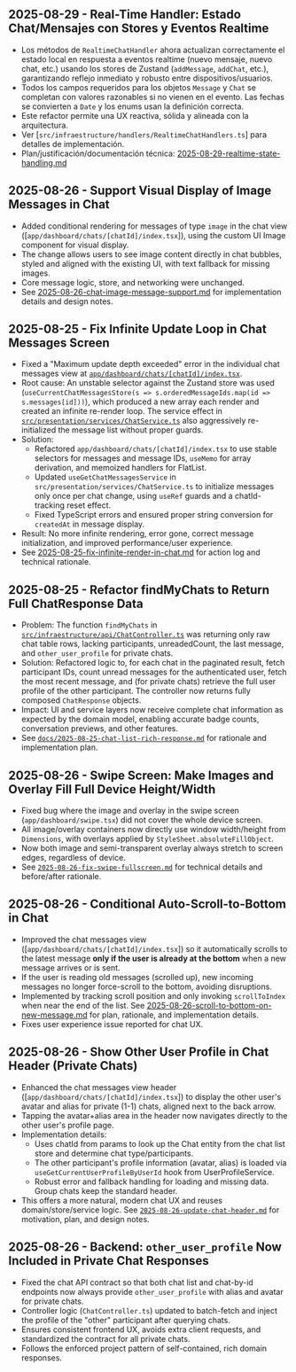 ## 2025-08-29 - Real-Time Handler: Estado Chat/Mensajes con Stores y Eventos Realtime

- Los métodos de `RealtimeChatHandler` ahora actualizan correctamente el estado local en respuesta a eventos realtime (nuevo mensaje, nuevo chat, etc.) usando los stores de Zustand (`addMessage`, `addChat`, etc.), garantizando reflejo inmediato y robusto entre dispositivos/usuarios.
- Todos los campos requeridos para los objetos `Message` y `Chat` se completan con valores razonables si no vienen en el evento. Las fechas se convierten a `Date` y los enums usan la definición correcta.
- Este refactor permite una UX reactiva, sólida y alineada con la arquitectura.
- Ver [`src/infraestructure/handlers/RealtimeChatHandlers.ts`] para detalles de implementación.
- Plan/justificación/documentación técnica: [2025-08-29-realtime-state-handling.md](2025-08-29-realtime-state-handling.md)

## 2025-08-26 - Support Visual Display of Image Messages in Chat

- Added conditional rendering for messages of type `image` in the chat view ([`app/dashboard/chats/[chatId]/index.tsx`]), using the custom UI Image component for visual display.
- The change allows users to see image content directly in chat bubbles, styled and aligned with the existing UI, with text fallback for missing images.
- Core message logic, store, and networking were unchanged.
- See [2025-08-26-chat-image-message-support.md](2025-08-26-chat-image-message-support.md) for implementation details and design notes.

## 2025-08-25 - Fix Infinite Update Loop in Chat Messages Screen

- Fixed a "Maximum update depth exceeded" error in the individual chat messages view at [`app/dashboard/chats/[chatId]/index.tsx`](app/dashboard/chats/[chatId]/index.tsx).
- Root cause: An unstable selector against the Zustand store was used (`useCurrentChatMessagesStore(s => s.orderedMessageIds.map(id => s.messages[id]))`), which produced a new array each render and created an infinite re-render loop. The service effect in [`src/presentation/services/ChatService.ts`](src/presentation/services/ChatService.ts) also aggressively re-initialized the message list without proper guards.
- Solution:
  - Refactored `app/dashboard/chats/[chatId]/index.tsx` to use stable selectors for messages and message IDs, `useMemo` for array derivation, and memoized handlers for FlatList.
  - Updated `useGetChatMessagesService` in `src/presentation/services/ChatService.ts` to initialize messages only once per chat change, using `useRef` guards and a chatId-tracking reset effect.
  - Fixed TypeScript errors and ensured proper string conversion for `createdAt` in message display.
- Result: No more infinite rendering, error gone, correct message initialization, and improved performance/user experience.
- See [2025-08-25-fix-infinite-render-in-chat.md](2025-08-25-fix-infinite-render-in-chat.md) for action log and technical rationale.

## 2025-08-25 - Refactor findMyChats to Return Full ChatResponse Data

- Problem: The function `findMyChats` in [`src/infraestructure/api/ChatController.ts`](../src/infraestructure/api/ChatController.ts) was returning only raw chat table rows, lacking participants, unreadedCount, the last message, and `other_user_profile` for private chats.
- Solution: Refactored logic to, for each chat in the paginated result, fetch participant IDs, count unread messages for the authenticated user, fetch the most recent message, and (for private chats) retrieve the full user profile of the other participant. The controller now returns fully composed `ChatResponse` objects.
- Impact: UI and service layers now receive complete chat information as expected by the domain model, enabling accurate badge counts, conversation previews, and other features.
- See [`docs/2025-08-25-chat-list-rich-response.md`](2025-08-25-chat-list-rich-response.md) for rationale and implementation plan.

## 2025-08-26 - Swipe Screen: Make Images and Overlay Fill Full Device Height/Width

- Fixed bug where the image and overlay in the swipe screen (`app/dashboard/swipe.tsx`) did not cover the whole device screen.
- All image/overlay containers now directly use window width/height from `Dimensions`, with overlays applied by `StyleSheet.absoluteFillObject`.
- Now both image and semi-transparent overlay always stretch to screen edges, regardless of device.
- See [`2025-08-26-fix-swipe-fullscreen.md`](2025-08-26-fix-swipe-fullscreen.md) for technical details and before/after rationale.

## 2025-08-26 - Conditional Auto-Scroll-to-Bottom in Chat

- Improved the chat messages view ([`app/dashboard/chats/[chatId]/index.tsx`]) so it automatically scrolls to the latest message **only if the user is already at the bottom** when a new message arrives or is sent.
- If the user is reading old messages (scrolled up), new incoming messages no longer force-scroll to the bottom, avoiding disruptions.
- Implemented by tracking scroll position and only invoking `scrollToIndex` when near the end of the list. See [2025-08-26-scroll-to-bottom-on-new-message.md](2025-08-26-scroll-to-bottom-on-new-message.md) for plan, rationale, and implementation details.
- Fixes user experience issue reported for chat UX.

## 2025-08-26 - Show Other User Profile in Chat Header (Private Chats)

- Enhanced the chat messages view header ([`app/dashboard/chats/[chatId]/index.tsx`]) to display the other user's avatar and alias for private (1-1) chats, aligned next to the back arrow.
- Tapping the avatar+alias area in the header now navigates directly to the other user's profile page.
- Implementation details:
  - Uses chatId from params to look up the Chat entity from the chat list store and determine chat type/participants.
  - The other participant's profile information (avatar, alias) is loaded via `useGetCurrentUserProfileByUserId` hook from UserProfileService.
  - Robust error and fallback handling for loading and missing data. Group chats keep the standard header.
- This offers a more natural, modern chat UX and reuses domain/store/service logic. See [`2025-08-26-update-chat-header.md`](2025-08-26-update-chat-header.md) for motivation, plan, and design notes.

## 2025-08-26 - Backend: `other_user_profile` Now Included in Private Chat Responses

- Fixed the chat API contract so that both chat list and chat-by-id endpoints now always provide `other_user_profile` with alias and avatar for private chats.
- Controller logic (`ChatController.ts`) updated to batch-fetch and inject the profile of the "other" participant after querying chats.
- Ensures consistent frontend UX, avoids extra client requests, and standardized the contract for all private chats.
- Follows the enforced project pattern of self-contained, rich domain responses.
